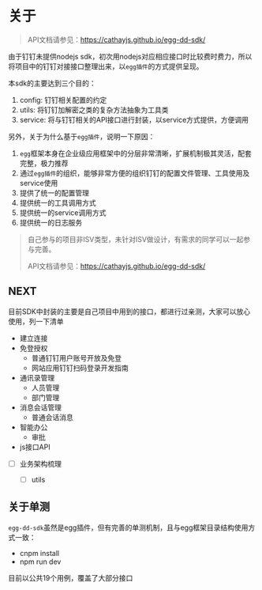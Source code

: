 

# 关于

> API文档请参见：https://cathayjs.github.io/egg-dd-sdk/

由于钉钉未提供nodejs sdk，初次用nodejs对应相应接口时比较费时费力，所以将项目中的钉钉对接接口整理出来，以`egg插件`的方式提供呈现。

本sdk的主要达到三个目的：

1. config: 钉钉相关配置的约定
2. utils: 将钉钉加解密之类的复杂方法抽象为工具类
3. service: 将与钉钉相关的API接口进行封装，以service方式提供，方便调用

另外，关于为什么基于`egg插件`，说明一下原因：

1. `egg`框架本身在企业级应用框架中的分层非常清晰，扩展机制极其灵活，配套完整，极力推荐
2. 通过`egg插件`的组织，能够非常方便的组织钉钉的配置文件管理、工具使用及service使用
  1. 提供了统一的配置管理
  2. 提供统一的工具调用方式
  3. 提供统一的service调用方式
  4. 提供统一的日志服务


> 自己参与的项目非ISV类型，未针对ISV做设计，有需求的同学可以一起参与完善。
> 
> API文档请参见：https://cathayjs.github.io/egg-dd-sdk/

## NEXT

目前SDK中封装的主要是自己项目中用到的接口，都进行过亲测，大家可以放心使用，列一下清单

* 建立连接
* 免登授权
    * 普通钉钉用户账号开放及免登
    * 网站应用钉钉扫码登录开发指南
* 通讯录管理
    * 人员管理
    * 部门管理
* 消息会话管理
    * 普通会话消息
* 智能办公
    * 审批
* js接口API
- [ ] 业务架构梳理
   - [ ] utils



## 关于单测

`egg-dd-sdk`虽然是egg插件，但有完善的单测机制，且与egg框架目录结构使用方式一致：

* cnpm install
* npm run dev

目前以公共19个用例，覆盖了大部分接口